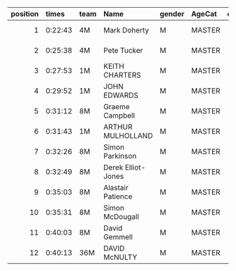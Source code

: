 |   position | times   | team   | Name               | gender   | AgeCat   |   clubnumber | Club name             | Website                                |   finishPosition |
|-----------:|:--------|:-------|:-------------------|:---------|:---------|-------------:|:----------------------|:---------------------------------------|-----------------:|
|          1 | 0:22:43 | 4M     | Mark Doherty       | M        | MASTER   |            4 | Inverclyde AC         | https://www.inverclydeac.org/          |                4 |
|          2 | 0:25:38 | 4M     | Pete Tucker        | M        | MASTER   |            4 | Inverclyde AC         | https://www.inverclydeac.org/          |               13 |
|          3 | 0:27:53 | 1M     | KEITH CHARTERS     | M        | MASTER   |            1 | East Kilbride AC      | http://www.ekac.org.uk/                |               32 |
|          4 | 0:29:52 | 1M     | JOHN EDWARDS       | M        | MASTER   |            1 | East Kilbride AC      | http://www.ekac.org.uk/                |               52 |
|          5 | 0:31:12 | 8M     | Graeme Campbell    | M        | MASTER   |            8 | Bellahouston Harriers | http://www.bellahoustonharriers.co.uk/ |               63 |
|          6 | 0:31:43 | 1M     | ARTHUR MULHOLLAND  | M        | MASTER   |            1 | East Kilbride AC      | http://www.ekac.org.uk/                |               70 |
|          7 | 0:32:26 | 8M     | Simon Parkinson    | M        | MASTER   |            8 | Bellahouston Harriers | http://www.bellahoustonharriers.co.uk/ |               74 |
|          8 | 0:32:49 | 8M     | Derek Elliot-Jones | M        | MASTER   |            8 | Bellahouston Harriers | http://www.bellahoustonharriers.co.uk/ |               75 |
|          9 | 0:35:03 | 8M     | Alastair Patience  | M        | MASTER   |            8 | Bellahouston Harriers | http://www.bellahoustonharriers.co.uk/ |               88 |
|         10 | 0:35:31 | 8M     | Simon McDougall    | M        | MASTER   |            8 | Bellahouston Harriers | http://www.bellahoustonharriers.co.uk/ |               91 |
|         11 | 0:40:03 | 8M     | David Gemmell      | M        | MASTER   |            8 | Bellahouston Harriers | http://www.bellahoustonharriers.co.uk/ |               99 |
|         12 | 0:40:13 | 36M    | DAVID McNULTY      | M        | MASTER   |           36 | Larkhall YMCA         | https://www.larkhallymcaharriers.org   |              100 |